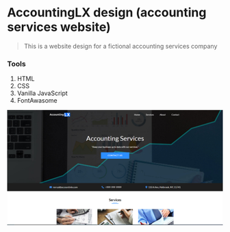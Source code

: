 # AccountingLX design (accounting services website)

> This is a website design for a fictional accounting services company

### Tools
1. HTML
2. CSS
3. Vanilla JavaScript
4. FontAwasome

![AccountingLX screenshot](./img/Screenshot.png)

